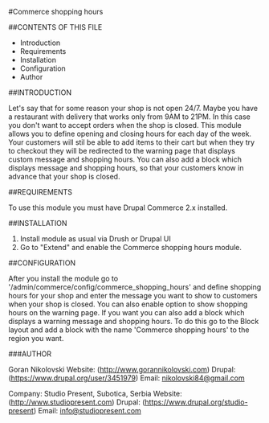 #Commerce shopping hours

##CONTENTS OF THIS FILE

  * Introduction
  * Requirements
  * Installation
  * Configuration
  * Author

##INTRODUCTION

Let's say that for some reason your shop is not open 24/7. Maybe you have a
restaurant with delivery that works only from 9AM to 21PM. In this case you
don't want to accept orders when the shop is closed. This module allows you to
define opening and closing hours for each day of the week. Your customers will
stil be able to add items to their cart but when they try to checkout they will
be redirected to the warning page that displays custom message and shopping
hours. You can also add a block which displays message and shopping hours, so
that your customers know in advance that your shop is closed.

##REQUIREMENTS

To use this module you must have Drupal Commerce 2.x installed.

##INSTALLATION

1. Install module as usual via Drush or Drupal UI
2. Go to "Extend" and enable the Commerce shopping hours module.

##CONFIGURATION

After you install the module go to
'/admin/commerce/config/commerce_shopping_hours' and define shopping hours for
your shop and enter the message you want to show to customers when your shop is
closed. You can also enable option to show shopping hours on the warning page.
If you want you can also add a block which displays a warning message and
shopping hours. To do this go to the Block layout and add a block with the name
'Commerce shopping hours' to the region you want.

###AUTHOR

Goran Nikolovski
Website: (http://www.gorannikolovski.com)
Drupal: (https://www.drupal.org/user/3451979)
Email: nikolovski84@gmail.com

Company: Studio Present, Subotica, Serbia
Website: (http://www.studiopresent.com)
Drupal: (https://www.drupal.org/studio-present)
Email: info@studiopresent.com
